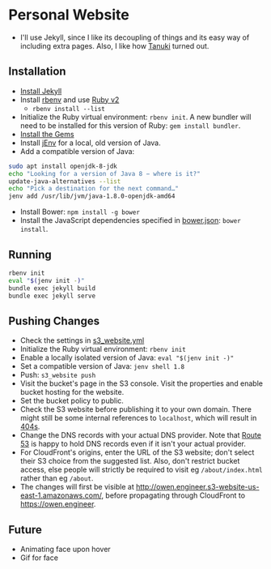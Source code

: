 # Personal Website
* I'll use Jekyll, since I like its decoupling of things and its easy way of including extra pages. Also, I like how [Tanuki](https://tanuki.ai) turned out.
## Installation
* [Install Jekyll](https://jekyllrb.com/docs/installation/)
* Install [rbenv](https://github.com/rbenv/rbenv#installation) and use [Ruby v2](https://talk.jekyllrb.com/t/error-no-implicit-conversion-of-hash-into-integer/5890)
    * `rbenv install --list`
* Initialize the Ruby virtual environment: `rbenv init`. A new bundler will need to be installed for this version of Ruby: `gem install bundler`.
* [Install the Gems](https://jekyllrb.com/docs/step-by-step/01-setup/)
* Install [jEnv](http://www.jenv.be/) for a local, old version of Java.
* Add a compatible version of Java:
```bash
sudo apt install openjdk-8-jdk
echo "Looking for a version of Java 8 − where is it?"
update-java-alternatives --list
echo "Pick a destination for the next command…"
jenv add /usr/lib/jvm/java-1.8.0-openjdk-amd64
```
* Install Bower: `npm install -g bower`
* Install the JavaScript dependencies specified in [bower.json](./bower.json): `bower install`.

## Running
```bash
rbenv init
eval "$(jenv init -)"
bundle exec jekyll build
bundle exec jekyll serve
```
## Pushing Changes
* Check the settings in [s3_website.yml](/s3_website.yml)
* Initialize the Ruby virtual environment: `rbenv init`
* Enable a locally isolated version of Java: `eval "$(jenv init -)"`
* Set a compatible version of Java: `jenv shell 1.8`
* Push: `s3_website push`
* Visit the bucket's page in the S3 console. Visit the properties and enable bucket hosting for the website.
* Set the bucket policy to public.
* Check the S3 website before publishing it to your own domain. There might still be some internal references to `localhost`, which will result in [404s](https://en.wikipedia.org/wiki/HTTP_404).
* Change the DNS records with your actual DNS provider. Note that [Route 53](https://console.aws.amazon.com/route53/home) is happy to hold DNS records even if it isn't your actual provider.
* For CloudFront's origins, enter the URL of the S3 website; don't select their S3 choice from the suggested list. Also, don't restrict bucket access, else people will strictly be required to visit eg `/about/index.html` rather than eg `/about`.
* The changes will first be visible at <http://owen.engineer.s3-website-us-east-1.amazonaws.com/>, before propagating through CloudFront to https://owen.engineer.

## Future
* Animating face upon hover
* Gif for face
